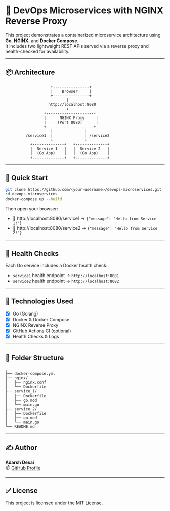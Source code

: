 # 🐳 DevOps Microservices with NGINX Reverse Proxy



This project demonstrates a containerized microservice architecture using **Go**, **NGINX**, and **Docker Compose**.  
It includes two lightweight REST APIs served via a reverse proxy and health-checked for availability.

---

## 📦 Architecture

```
                    +----------------+
                    |    Browser     |
                    +----------------+
                           |
                   http://localhost:8080
                           ↓
                 +---------------------+
                 |      NGINX Proxy     |
                 |     (Port 8080)      |
                 +---------------------+
                    |              |
         /service1  |              | /service2
                    ↓              ↓
           +--------------+   +--------------+
           |  Service 1   |   |  Service 2   |
           |  (Go App)    |   |  (Go App)    |
           +--------------+   +--------------+
```

---

## 🚀 Quick Start

```bash
git clone https://github.com/<your-username>/devops-microservices.git
cd devops-microservices
docker-compose up --build
```

Then open your browser:

- 🔗 http://localhost:8080/service1 → `{"message": "Hello from Service 1!"}`
- 🔗 http://localhost:8080/service2 → `{"message": "Hello from Service 2!"}`

---

## 🧪 Health Checks

Each Go service includes a Docker health check:

- `service1` health endpoint → `http://localhost:8081`
- `service2` health endpoint → `http://localhost:8082`

---

## 🔧 Technologies Used

- [x] Go (Golang)
- [x] Docker & Docker Compose
- [x] NGINX Reverse Proxy
- [x] GitHub Actions CI (optional)
- [x] Health Checks & Logs

---

## 📁 Folder Structure

```
.
├── docker-compose.yml
├── nginx/
│   ├── nginx.conf
│   └── Dockerfile
├── service_1/
│   ├── Dockerfile
│   ├── go.mod
│   └── main.go
├── service_2/
│   ├── Dockerfile
│   ├── go.mod
│   └── main.go
└── README.md
```

---

## ✍️ Author

**Adarsh Desai**  
📫 [GitHub Profile](https://github.com/<your-username>)

---

## ✅ License

This project is licensed under the MIT License.
